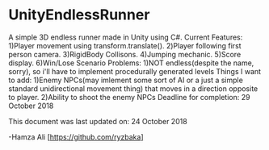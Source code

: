 # UnityEndlessRunner
A simple 3D endless runner made in Unity using C#.
Current Features:
1)Player movement using transform.translate().
2)Player following first person camera.
3)RigidBody Collisons.
4)Jumping mechanic.
5)Score display.
6)Win/Lose Scenario
Problems:
1)NOT endless(despite the name, sorry), so i'll have to implement procedurally generated levels
Things I want to add:
1)Enemy NPCs(may imlement some sort of AI or a just a simple standard unidirectional movement thing) that moves in a direction opposite to player.
2)Ability to shoot the enemy NPCs
Deadline for completion: 29 October 2018


This document was last updated on: 24 October 2018


-Hamza Ali [https://github.com/ryzbaka]
